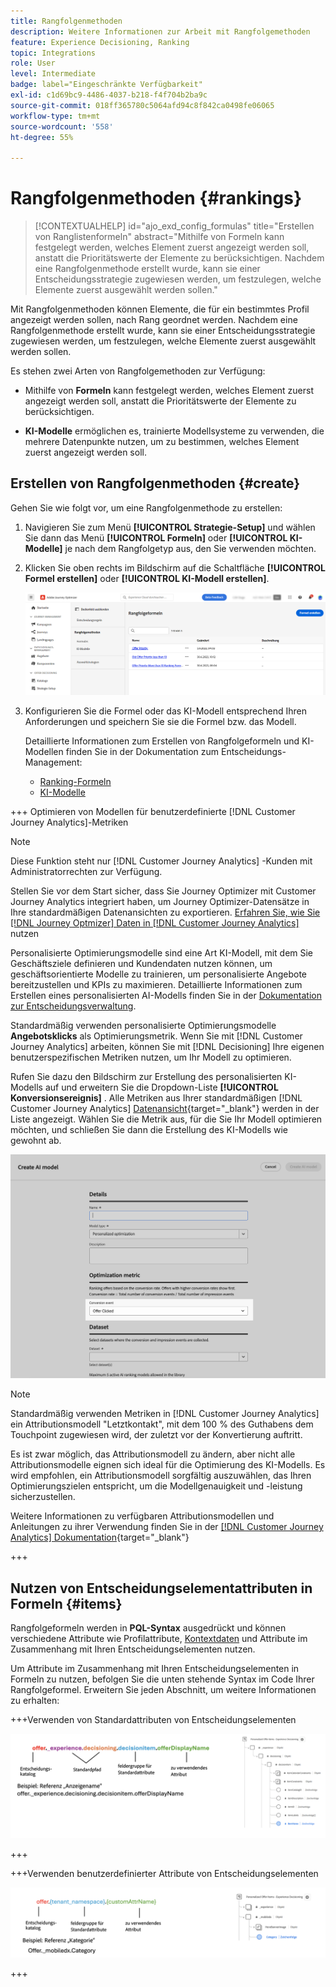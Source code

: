 ```yaml
---
title: Rangfolgenmethoden
description: Weitere Informationen zur Arbeit mit Rangfolgemethoden
feature: Experience Decisioning, Ranking
topic: Integrations
role: User
level: Intermediate
badge: label="Eingeschränkte Verfügbarkeit"
exl-id: c1d69bc9-4486-4037-b218-f4f704b2ba9c
source-git-commit: 018ff365780c5064afd94c8f842ca0498fe06065
workflow-type: tm+mt
source-wordcount: '558'
ht-degree: 55%

---
```


# Rangfolgenmethoden {#rankings}

>[!CONTEXTUALHELP]
>id="ajo_exd_config_formulas"
>title="Erstellen von Ranglistenformeln"
>abstract="Mithilfe von Formeln kann festgelegt werden, welches Element zuerst angezeigt werden soll, anstatt die Prioritätswerte der Elemente zu berücksichtigen. Nachdem eine Rangfolgenmethode erstellt wurde, kann sie einer Entscheidungsstrategie zugewiesen werden, um festzulegen, welche Elemente zuerst ausgewählt werden sollen."

Mit Rangfolgenmethoden können Elemente, die für ein bestimmtes Profil angezeigt werden sollen, nach Rang geordnet werden. Nachdem eine Rangfolgenmethode erstellt wurde, kann sie einer Entscheidungsstrategie zugewiesen werden, um festzulegen, welche Elemente zuerst ausgewählt werden sollen.

Es stehen zwei Arten von Rangfolgemethoden zur Verfügung:

* Mithilfe von **Formeln** kann festgelegt werden, welches Element zuerst angezeigt werden soll, anstatt die Prioritätswerte der Elemente zu berücksichtigen.

* **KI-Modelle** ermöglichen es, trainierte Modellsysteme zu verwenden, die mehrere Datenpunkte nutzen, um zu bestimmen, welches Element zuerst angezeigt werden soll.

## Erstellen von Rangfolgenmethoden {#create}

Gehen Sie wie folgt vor, um eine Rangfolgenmethode zu erstellen:

1. Navigieren Sie zum Menü **[!UICONTROL Strategie-Setup]** und wählen Sie dann das Menü **[!UICONTROL Formeln]** oder **[!UICONTROL KI-Modelle]** je nach dem Rangfolgetyp aus, den Sie verwenden möchten.

1. Klicken Sie oben rechts im Bildschirm auf die Schaltfläche **[!UICONTROL Formel erstellen]** oder **[!UICONTROL KI-Modell erstellen]**.

   ![](assets/ranking-create.png)

1. Konfigurieren Sie die Formel oder das KI-Modell entsprechend Ihren Anforderungen und speichern Sie sie die Formel bzw. das Modell.

   Detaillierte Informationen zum Erstellen von Rangfolgeformeln und KI-Modellen finden Sie in der Dokumentation zum Entscheidungs-Management:

   * [Ranking-Formeln](../offers/ranking/create-ranking-formulas.md)
   * [KI-Modelle](../offers/ranking/ai-models.md)

+++ Optimieren von Modellen für benutzerdefinierte [!DNL Customer Journey Analytics]-Metriken

>[!NOTE]
>
>Diese Funktion steht nur [!DNL Customer Journey Analytics] -Kunden mit Administratorrechten zur Verfügung.
>
>Stellen Sie vor dem Start sicher, dass Sie Journey Optimizer mit Customer Journey Analytics integriert haben, um Journey Optimizer-Datensätze in Ihre standardmäßigen Datenansichten zu exportieren. [Erfahren Sie, wie Sie  [!DNL Journey Optmizer] Daten in [!DNL Customer Journey Analytics]](../reports/cja-ajo.md) nutzen

Personalisierte Optimierungsmodelle sind eine Art KI-Modell, mit dem Sie Geschäftsziele definieren und Kundendaten nutzen können, um geschäftsorientierte Modelle zu trainieren, um personalisierte Angebote bereitzustellen und KPIs zu maximieren. Detaillierte Informationen zum Erstellen eines personalisierten AI-Modells finden Sie in der [Dokumentation zur Entscheidungsverwaltung](../offers/ranking/personalized-optimization-model.md).

Standardmäßig verwenden personalisierte Optimierungsmodelle **Angebotsklicks** als Optimierungsmetrik. Wenn Sie mit [!DNL Customer Journey Analytics] arbeiten, können Sie mit [!DNL Decisioning] Ihre eigenen benutzerspezifischen Metriken nutzen, um Ihr Modell zu optimieren.

Rufen Sie dazu den Bildschirm zur Erstellung des personalisierten KI-Modells auf und erweitern Sie die Dropdown-Liste **[!UICONTROL Konversionsereignis]** . Alle Metriken aus Ihrer standardmäßigen [!DNL Customer Journey Analytics] [Datenansicht](https://experienceleague.adobe.com/en/docs/analytics-platform/using/cja-dataviews/data-views){target="_blank"} werden in der Liste angezeigt. Wählen Sie die Metrik aus, für die Sie Ihr Modell optimieren möchten, und schließen Sie dann die Erstellung des KI-Modells wie gewohnt ab.

![](assets/ai-ranking-custom-metrics.png)

>[!NOTE]
>
>Standardmäßig verwenden Metriken in [!DNL Customer Journey Analytics] ein Attributionsmodell &quot;Letztkontakt&quot;, mit dem 100 % des Guthabens dem Touchpoint zugewiesen wird, der zuletzt vor der Konvertierung auftritt.
>
>Es ist zwar möglich, das Attributionsmodell zu ändern, aber nicht alle Attributionsmodelle eignen sich ideal für die Optimierung des KI-Modells. Es wird empfohlen, ein Attributionsmodell sorgfältig auszuwählen, das Ihren Optimierungszielen entspricht, um die Modellgenauigkeit und -leistung sicherzustellen.
>
>Weitere Informationen zu verfügbaren Attributionsmodellen und Anleitungen zu ihrer Verwendung finden Sie in der [[!DNL Customer Journey Analytics] Dokumentation](https://experienceleague.adobe.com/en/docs/analytics-platform/using/cja-dataviews/component-settings/attribution){target="_blank"}

+++

## Nutzen von Entscheidungselementattributen in Formeln {#items}

Rangfolgeformeln werden in **PQL-Syntax** ausgedrückt und können verschiedene Attribute wie Profilattribute, [Kontextdaten](context-data.md) und Attribute im Zusammenhang mit Ihren Entscheidungselementen nutzen.

Um Attribute im Zusammenhang mit Ihren Entscheidungselementen in Formeln zu nutzen, befolgen Sie die unten stehende Syntax im Code Ihrer Rangfolgeformel. Erweitern Sie jeden Abschnitt, um weitere Informationen zu erhalten:

+++Verwenden von Standardattributen von Entscheidungselementen

![](assets/formula-attribute.png)

+++

+++Verwenden benutzerdefinierter Attribute von Entscheidungselementen

![](assets/formula-attribute-custom.png)

+++
